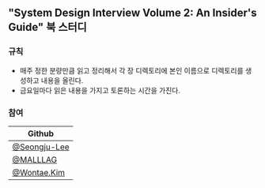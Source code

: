 ## "System Design Interview Volume 2: An Insider's Guide" 북 스터디

### 규칙
* 매주 정한 분량만큼 읽고 정리해서 각 장 디렉토리에 본인 이름으로 디렉토리를 생성하고 내용을 올린다.
* 금요일마다 읽은 내용을 가지고 토론하는 시간을 가진다.

### 참여

| Github                                         |
| ---------------------------------------------- |
| [@Seongju-Lee](https://github.com/Seongju-Lee) |
| [@MALLLAG](https://github.com/MALLLAG)         |
| [@Wontae.Kim](https://github.com/kwt1326)      |
